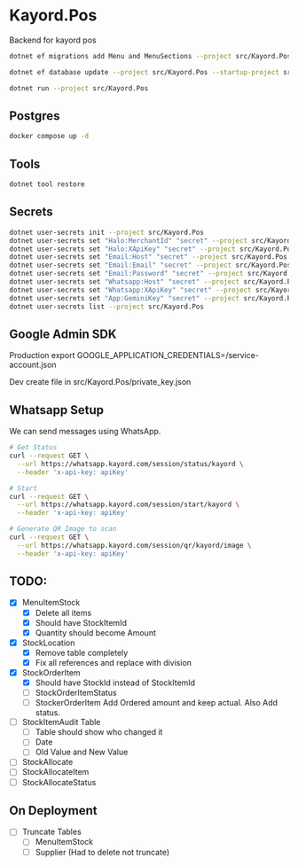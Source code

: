 # Kayord.Pos

Backend for kayord pos

```bash
dotnet ef migrations add Menu and MenuSections --project src/Kayord.Pos --startup-project src/Kayord.Pos --output-dir Data/Migrations

dotnet ef database update --project src/Kayord.Pos --startup-project src/Kayord.Pos

dotnet run --project src/Kayord.Pos
```

## Postgres

```bash
docker compose up -d
```

## Tools

```bash
dotnet tool restore
```

## Secrets

```bash
dotnet user-secrets init --project src/Kayord.Pos
dotnet user-secrets set "Halo:MerchantId" "secret" --project src/Kayord.Pos
dotnet user-secrets set "Halo:XApiKey" "secret" --project src/Kayord.Pos
dotnet user-secrets set "Email:Host" "secret" --project src/Kayord.Pos
dotnet user-secrets set "Email:Email" "secret" --project src/Kayord.Pos
dotnet user-secrets set "Email:Password" "secret" --project src/Kayord.Pos
dotnet user-secrets set "Whatsapp:Host" "secret" --project src/Kayord.Pos
dotnet user-secrets set "Whatsapp:XApiKey" "secret" --project src/Kayord.Pos
dotnet user-secrets set "App:GeminiKey" "secret" --project src/Kayord.Pos 
dotnet user-secrets list --project src/Kayord.Pos
```

## Google Admin SDK

Production
export GOOGLE_APPLICATION_CREDENTIALS=/service-account.json

Dev
create file in src/Kayord.Pos/private_key.json

## Whatsapp Setup

We can send messages using WhatsApp.

```bash
# Get Status
curl --request GET \
  --url https://whatsapp.kayord.com/session/status/kayord \
  --header 'x-api-key: apiKey'

# Start
curl --request GET \
  --url https://whatsapp.kayord.com/session/start/kayord \
  --header 'x-api-key: apiKey'

# Generate QR Image to scan
curl --request GET \
  --url https://whatsapp.kayord.com/session/qr/kayord/image \
  --header 'x-api-key: apiKey'  
```

## TODO:

- [x] MenuItemStock
  - [x] Delete all items
  - [x] Should have StockItemId
  - [x] Quantity should become Amount
- [x] StockLocation
  - [x] Remove table completely
  - [x] Fix all references and replace with division
- [x] StockOrderItem
  - [x] Should have StockId instead of StockItemId
  - [ ] StockOrderItemStatus
  - [ ] StockerOrderItem Add Ordered amount and keep actual. Also Add status.
- [ ] StockItemAudit Table
  - [ ] Table should show who changed it
  - [ ] Date
  - [ ] Old Value and New Value
- [ ] StockAllocate
- [ ] StockAllocateItem
- [ ] StockAllocateStatus
  
## On Deployment
  
- [ ] Truncate Tables
  - [ ] MenuItemStock
  - [ ] Supplier (Had to delete not truncate)